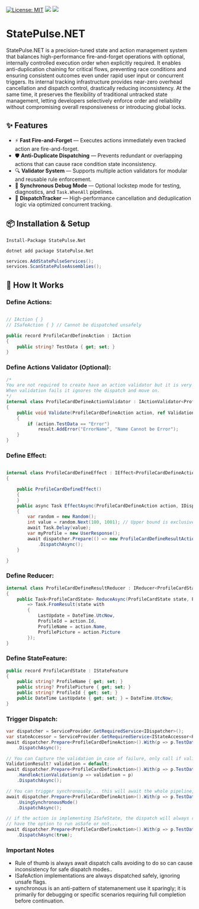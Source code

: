 ﻿[![License: MIT](https://img.shields.io/badge/License-MIT-brightgreen.svg)](https://opensource.org/licenses/MIT)
[![](https://img.shields.io/shields.io/nuget/v/StatePulse.NET?label=Latest)](https://www.nuget.org/packages/StatePulse.NET) 
[![](https://img.shields.io/nuget/dt/StatePulse.NET?label=Downloads)](https://www.nuget.org/packages/StatePulse.NET)

# StatePulse.NET
StatePulse.NET is a precision-tuned state and action management system that balances high-performance fire-and-forget operations with optional, internally controlled execution order when explicitly required. 
It enables anti-duplication chaining for critical flows, preventing race conditions and ensuring consistent outcomes even under rapid user input or concurrent triggers. 
Its internal tracking infrastructure provides near-zero overhead cancellation and dispatch control, drastically reducing inconsistency. 
At the same time, it preserves the flexibility of traditional untracked state management, letting developers selectively enforce order and reliability without compromising overall responsiveness or introducing global locks.


## ✨ Features
- ⚡ **Fast Fire-and-Forget** — Executes actions immediately even tracked action are fire-and-forget.
- 🛡 **Anti-Duplicate Dispatching** — Prevents redundant or overlapping actions that can cause race condition state inconsistency.
- 🔍 **Validator System** — Supports multiple action validators for modular and reusable rule enforcement.
- 🧪 **Synchronous Debug Mode** — Optional lockstep mode for testing, diagnostics, and `Task.WhenAll` pipelines.
- 🧵 **DispatchTracker** — High-performance cancellation and deduplication logic via optimized concurrent tracking.


## 📦 Installation & Setup



```
Install-Package StatePulse.Net

dotnet add package StatePulse.Net

```

```csharp
services.AddStatePulseServices();
services.ScanStatePulseAssemblies();
```



## 🧭 How It Works



### **Define Actions**:

```csharp

// IAction { }
// ISafeAction { } // Cannot be dispatched unsafely

public record ProfileCardDefineAction : IAction
{
    public string? TestData { get; set; }
}

```

### **Define Actions Validator** (Optional):

```csharp
/*
You are not required to create have an action validator but it is very useful when you have business logic that conditionally only contionally fires.
When validation fails it ignores the dispatch and move on.
*/
internal class ProfileCardDefineActionValidator : IActionValidator<ProfileCardDefineAction>
{
    public void Validate(ProfileCardDefineAction action, ref ValidationResult result)
    {
        if (action.TestData == "Error")
            result.AddError("ErrorName", "Name Cannot be Error");
    }
}
```

### **Define Effect**:

```csharp

internal class ProfileCardDefineEffect : IEffect<ProfileCardDefineAction>
{

    public ProfileCardDefineEffect()
    {
    }
    public async Task EffectAsync(ProfileCardDefineAction action, IDispatcher dispatcher)
    {
        var random = new Random();
        int value = random.Next(100, 1001); // Upper bound is exclusive, so use 1001
        await Task.Delay(value);
        var myProfile = new UserResponse();
        await dispatcher.Prepare(() => new ProfileCardDefineResultAction(action.TestData ?? myProfile.Name, myProfile.Picture, myProfile.Id))
            .DispatchAsync();
    }

}


```

### **Define Reducer**:

```csharp
internal class ProfileCardDefineResultReducer : IReducer<ProfileCardState, ProfileCardDefineResultAction>
{
    public Task<ProfileCardState> ReduceAsync(ProfileCardState state, ProfileCardDefineResultAction action)
        => Task.FromResult(state with
        {
            LastUpdate = DateTime.UtcNow,
            ProfileId = action.Id,
            ProfileName = action.Name,
            ProfilePicture = action.Picture
        });
}
```

### **Define StateFeature**:

```csharp
public record ProfileCardState : IStateFeature
{
    public string? ProfileName { get; set; }
    public string? ProfilePicture { get; set; }
    public string? ProfileId { get; set; }
    public DateTime LastUpdate { get; set; } = DateTime.UtcNow;
}
```

### **Trigger Dispatch**:

```csharp
var dispatcher = ServiceProvider.GetRequiredService<IDispatcher>();
var stateAccessor = ServiceProvider.GetRequiredService<IStateAccessor<ProfileCardState>>();
await dispatcher.Prepare<ProfileCardDefineAction>().With(p => p.TestData, name)
    .DispatchAsync();

// You can Capture the validation in case of failure, only call if validators exist.
ValidationResult? validation = default;
await dispatcher.Prepare<ProfileCardDefineAction>().With(p => p.TestData, name)
    .HandleActionValidation(p => validation = p)
    .DispatchAsync();

// You can trigger synchronously... this will await the whole pipeline, otherwise you just await until action is send to dispatch pool.
await dispatcher.Prepare<ProfileCardDefineAction>().With(p => p.TestData, name)
    .UsingSynchronousMode()
    .DispatchAsync();

// if the action is implementing ISafeState, the dispatch will always run asSafe=true but an action not implementing ISafeAction will
// have the option to run asSafe or not...
await dispatcher.Prepare<ProfileCardDefineAction>().With(p => p.TestData, name)
    .DispatchAsync(true);
```

### Important Notes
- Rule of thumb is always await dispatch calls avoiding to do so can cause inconsistency for safe dispatch modes..
- ISafeAction implementations are always dispatched safely, ignoring unsafe flags.
- synchronous is an anti-pattern of statemanement use it sparingly; it is primarily for debugging or specific scenarios requiring full completion before continuation.